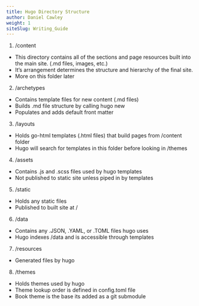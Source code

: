 ```yaml
---
title: Hugo Directory Structure
author: Daniel Cawley
weight: 1
siteSlug: Writing_Guide
---
```


1. /content
  - This directory contains all of the sections and page resources built into the main site. (.md files, images, etc.)
  - It’s arrangement determines the structure and hierarchy of the final site.
  - More on this folder later
2. /archetypes
  - Contains template files for new content (.md files)
  - Builds .md file structure by calling hugo new
  - Populates and adds default front matter
3. /layouts
  - Holds go-html templates (.html files) that build pages from /content folder
  - Hugo will search for templates in this folder before looking in /themes
4. /assets
  - Contains .js and .scss files used by hugo templates
  - Not published to static site unless piped in by templates
5. /static
  - Holds any static files
  - Published to built site at /
6. /data
  - Contains any .JSON, .YAML, or .TOML files hugo uses
  - Hugo indexes /data and is accessible through templates
7. /resources
  - Generated files by hugo
8. /themes
  - Holds themes used by hugo
  - Theme lookup order is defined in config.toml file
  - Book theme is the base its added as a git submodule
